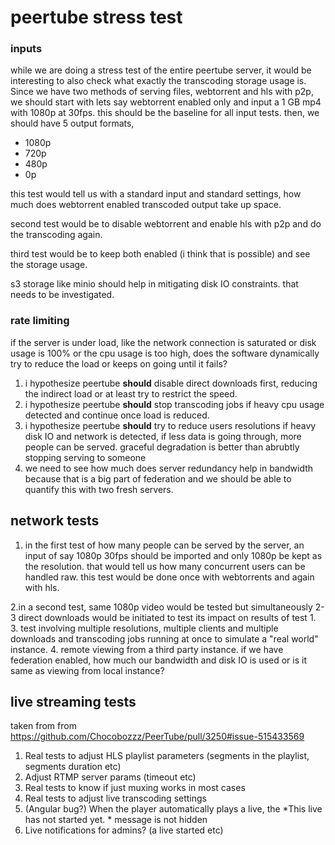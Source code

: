 # peertube stress test 


### inputs

while we are doing a stress test of the entire peertube server, it would be interesting to also check what exactly the transcoding storage usage is. Since we have two methods of serving files, webtorrent and hls with p2p, we should start with lets say webtorrent enabled only and input a 1 GB mp4 with 1080p at 30fps. this should be the baseline for all input tests. then, we should have 5 output formats, 

* 1080p
* 720p
* 480p
* 0p

this test would tell us with a standard input and standard settings, how much does webtorrent enabled transcoded output take up space.

second test would be to disable webtorrent and enable hls with p2p and do the transcoding again.

third test would be to keep both enabled (i think that is possible) and see the storage usage.

s3 storage like minio should help in mitigating disk IO constraints. that needs to be investigated.

### rate limiting

if the server is under load, like the network connection is saturated or disk usage is 100% or the cpu usage is too high, does the software dynamically try to reduce the load or keeps on going until it fails?

1. i hypothesize peertube **should** disable direct downloads first, reducing the indirect load or at least try to restrict the speed.
2. i hypothesize peertube **should** stop transcoding jobs if heavy cpu usage detected and continue once load is reduced.
3. i hypothesize peertube **should** try to reduce users resolutions if heavy disk IO and network is detected, if less data is going through, more people can be served. graceful degradation is better than abrubtly stopping serving to someone
4. we need to see how much does server redundancy help in bandwidth because that is a big part of federation and we should be able to quantify this with two fresh servers.

## network tests

1. in the first test of how many people can be served by the server, an input of say 1080p 30fps should be imported and only 1080p be kept as the resolution. that would tell us how many concurrent users can be handled raw. this test would be done once with webtorrents and again with hls.

2.in a second test, same 1080p video would be tested but simultaneously 2-3 direct downloads would be initiated to test its impact on results of test 1.
3. test involving multiple resolutions, multiple clients and multiple downloads and transcoding jobs running at once to simulate a "real world" instance.
4. remote viewing from a third party instance.  if we have federation enabled, how much our bandwidth and disk IO is used or is it same as viewing from local instance?

## live streaming tests

taken from from https://github.com/Chocobozzz/PeerTube/pull/3250#issue-515433569
1. Real tests to adjust HLS playlist parameters (segments in the playlist, segments duration etc)
2. Adjust RTMP server params (timeout etc)
3. Real tests to know if just muxing works in most cases
4. Real tests to adjust live transcoding settings
5. (Angular bug?) When the player automatically plays a live, the *This live has not started yet. * message is not hidden
6. Live notifications for admins? (a live started etc)


